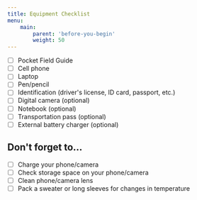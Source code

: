 ```yaml
---
title: Equipment Checklist
menu:
    main:
        parent: 'before-you-begin'
        weight: 50
---
```


- [ ] Pocket Field Guide
- [ ] Cell phone
- [ ] Laptop
- [ ] Pen/pencil
- [ ] Identification (driver's license, ID card, passport, etc.)
- [ ] Digital camera (optional)
- [ ] Notebook (optional)
- [ ] Transportation pass (optional)
- [ ] External battery charger (optional)

## Don't forget to...

- [ ] Charge your phone/camera
- [ ] Check storage space on your phone/camera
- [ ] Clean phone/camera lens
- [ ] Pack a sweater or long sleeves for changes in temperature
